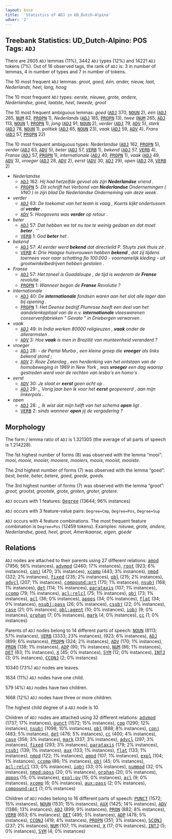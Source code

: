 ```yaml
---
layout: base
title:  'Statistics of ADJ in UD_Dutch-Alpino'
udver: '2'
---
```


## Treebank Statistics: UD_Dutch-Alpino: POS Tags: `ADJ`

There are 2605 `ADJ` lemmas (11%), 3442 `ADJ` types (12%) and 14221 `ADJ` tokens (7%).
Out of 16 observed tags, the rank of `ADJ` is: 3 in number of lemmas, 4 in number of types and 7 in number of tokens.

The 10 most frequent `ADJ` lemmas: <em>groot, goed, één, ander, nieuw, laat, Nederlands, heel, lang, hoog</em>

The 10 most frequent `ADJ` types:  <em>eerste, nieuwe, grote, andere, Nederlandse, goed, laatste, heel, tweede, groot</em>

The 10 most frequent ambiguous lemmas: <em>goed</em> (<tt><a href="nl_alpino-pos-ADJ.html">ADJ</a></tt> 370, <tt><a href="nl_alpino-pos-NOUN.html">NOUN</a></tt> 2), <em>één</em> (<tt><a href="nl_alpino-pos-ADJ.html">ADJ</a></tt> 265, <tt><a href="nl_alpino-pos-NUM.html">NUM</a></tt> 82, <tt><a href="nl_alpino-pos-PROPN.html">PROPN</a></tt> 1), <em>Nederlands</em> (<tt><a href="nl_alpino-pos-ADJ.html">ADJ</a></tt> 185, <tt><a href="nl_alpino-pos-PROPN.html">PROPN</a></tt> 13), <em>twee</em> (<tt><a href="nl_alpino-pos-NUM.html">NUM</a></tt> 265, <tt><a href="nl_alpino-pos-ADJ.html">ADJ</a></tt> 113, <tt><a href="nl_alpino-pos-NOUN.html">NOUN</a></tt> 1, <tt><a href="nl_alpino-pos-PROPN.html">PROPN</a></tt> 1), <em>jong</em> (<tt><a href="nl_alpino-pos-ADJ.html">ADJ</a></tt> 91, <tt><a href="nl_alpino-pos-NOUN.html">NOUN</a></tt> 2), <em>verder</em> (<tt><a href="nl_alpino-pos-ADJ.html">ADJ</a></tt> 79, <tt><a href="nl_alpino-pos-ADV.html">ADV</a></tt> 5), <em>sterk</em> (<tt><a href="nl_alpino-pos-ADJ.html">ADJ</a></tt> 78, <tt><a href="nl_alpino-pos-NOUN.html">NOUN</a></tt> 1), <em>politiek</em> (<tt><a href="nl_alpino-pos-ADJ.html">ADJ</a></tt> 65, <tt><a href="nl_alpino-pos-NOUN.html">NOUN</a></tt> 23), <em>vaak</em> (<tt><a href="nl_alpino-pos-ADJ.html">ADJ</a></tt> 59, <tt><a href="nl_alpino-pos-ADV.html">ADV</a></tt> 4), <em>Frans</em> (<tt><a href="nl_alpino-pos-ADJ.html">ADJ</a></tt> 57, <tt><a href="nl_alpino-pos-PROPN.html">PROPN</a></tt> 22)

The 10 most frequent ambiguous types:  <em>Nederlandse</em> (<tt><a href="nl_alpino-pos-ADJ.html">ADJ</a></tt> 162, <tt><a href="nl_alpino-pos-PROPN.html">PROPN</a></tt> 5), <em>verder</em> (<tt><a href="nl_alpino-pos-ADJ.html">ADJ</a></tt> 63, <tt><a href="nl_alpino-pos-ADV.html">ADV</a></tt> 5), <em>beter</em> (<tt><a href="nl_alpino-pos-ADJ.html">ADJ</a></tt> 57, <tt><a href="nl_alpino-pos-VERB.html">VERB</a></tt> 1), <em>bekend</em> (<tt><a href="nl_alpino-pos-ADJ.html">ADJ</a></tt> 57, <tt><a href="nl_alpino-pos-VERB.html">VERB</a></tt> 4), <em>Franse</em> (<tt><a href="nl_alpino-pos-ADJ.html">ADJ</a></tt> 57, <tt><a href="nl_alpino-pos-PROPN.html">PROPN</a></tt> 1), <em>internationale</em> (<tt><a href="nl_alpino-pos-ADJ.html">ADJ</a></tt> 40, <tt><a href="nl_alpino-pos-PROPN.html">PROPN</a></tt> 1), <em>vaak</em> (<tt><a href="nl_alpino-pos-ADJ.html">ADJ</a></tt> 49, <tt><a href="nl_alpino-pos-ADV.html">ADV</a></tt> 3), <em>vroeger</em> (<tt><a href="nl_alpino-pos-ADJ.html">ADJ</a></tt> 28, <tt><a href="nl_alpino-pos-ADV.html">ADV</a></tt> 2), <em>eerst</em> (<tt><a href="nl_alpino-pos-ADV.html">ADV</a></tt> 30, <tt><a href="nl_alpino-pos-ADJ.html">ADJ</a></tt> 29), <em>open</em> (<tt><a href="nl_alpino-pos-ADJ.html">ADJ</a></tt> 28, <tt><a href="nl_alpino-pos-VERB.html">VERB</a></tt> 2)


* <em>Nederlandse</em>
  * <tt><a href="nl_alpino-pos-ADJ.html">ADJ</a></tt> 162: <em>Hij had hetzelfde gevoel als zijn <b>Nederlandse</b> vriend .</em>
  * <tt><a href="nl_alpino-pos-PROPN.html">PROPN</a></tt> 5: <em>Dit schrijft het Verbond van <b>Nederlandse</b> Ondernemingen ( VNO ) in zijn blad De Nederlandse Onderneming van deze week .</em>
* <em>verder</em>
  * <tt><a href="nl_alpino-pos-ADJ.html">ADJ</a></tt> 63: <em>De toekomst van het team is vaag , Koerts kijkt ondertussen al <b>verder</b> .</em>
  * <tt><a href="nl_alpino-pos-ADV.html">ADV</a></tt> 5: <em>Hoogovens was <b>verder</b> op retour .</em>
* <em>beter</em>
  * <tt><a href="nl_alpino-pos-ADJ.html">ADJ</a></tt> 57: <em>Dat hebben we tot nu toe te weinig gedaan en dat moet <b>beter</b> . ''</em>
  * <tt><a href="nl_alpino-pos-VERB.html">VERB</a></tt> 1: <em>God <b>beter</b> het .</em>
* <em>bekend</em>
  * <tt><a href="nl_alpino-pos-ADJ.html">ADJ</a></tt> 57: <em>Al eerder werd <b>bekend</b> dat directielid P. Stuyts ziek thuis zit .</em>
  * <tt><a href="nl_alpino-pos-VERB.html">VERB</a></tt> 4: <em>Drie Haagse huisvrouwen hebben <b>bekend</b> , dat zij tijdens toernees voor naar schatting flo 100.000 - voornamelijk kleding - uit grootwinkelbedrijven hebben gestolen .</em>
* <em>Franse</em>
  * <tt><a href="nl_alpino-pos-ADJ.html">ADJ</a></tt> 57: <em>Het toneel is Guadaloupe , de tijd is wederom de <b>Franse</b> revolutie .</em>
  * <tt><a href="nl_alpino-pos-PROPN.html">PROPN</a></tt> 1: <em>Wanneer begon de <b>Franse</b> Revolutie ?</em>
* <em>internationale</em>
  * <tt><a href="nl_alpino-pos-ADJ.html">ADJ</a></tt> 40: <em>De <b>internationale</b> fondsen waren aan het slot alle lager dan bij opening .</em>
  * <tt><a href="nl_alpino-pos-PROPN.html">PROPN</a></tt> 1: <em>Het Deense bedrijf Plumrose heeft een deel van het aandelenkapitaal van de n.v. <b>internationale</b> vleeswarenen conservenfabrieken " Gevato " in Driebergen verworven .</em>
* <em>vaak</em>
  * <tt><a href="nl_alpino-pos-ADJ.html">ADJ</a></tt> 49: <em>In India werken 80000 religieuzen , <b>vaak</b> onder de allerarmsten .</em>
  * <tt><a href="nl_alpino-pos-ADV.html">ADV</a></tt> 3: <em>Hoe <b>vaak</b> is men in Brazilië van munteenheid veranderd ?</em>
* <em>vroeger</em>
  * <tt><a href="nl_alpino-pos-ADJ.html">ADJ</a></tt> 28: <em>- de Partai Murba , een kleine groep die <b>vroeger</b> als links bekend stond ;</em>
  * <tt><a href="nl_alpino-pos-ADV.html">ADV</a></tt> 2: <em>Roze Zaterdag , een herdenking van het ontstaan van de homobeweging in 1969 in New York , was <b>vroeger</b> een dag waarop gestreden werd voor de rechten van lesbo's en homo's .</em>
* <em>eerst</em>
  * <tt><a href="nl_alpino-pos-ADV.html">ADV</a></tt> 30: <em>Je slaat er <b>eerst</b> geen acht op .</em>
  * <tt><a href="nl_alpino-pos-ADJ.html">ADJ</a></tt> 29: <em>,, Vorig jaar ben ik voor het <b>eerst</b> geopereerd , aan mijn linkerpols .</em>
* <em>open</em>
  * <tt><a href="nl_alpino-pos-ADJ.html">ADJ</a></tt> 28: <em>,, Ik wist dat mijn helft van het schema <b>open</b> ligt .</em>
  * <tt><a href="nl_alpino-pos-VERB.html">VERB</a></tt> 2: <em>sinds wanneer <b>open</b> jij de vergadering ?</em>

## Morphology

The form / lemma ratio of `ADJ` is 1.321305 (the average of all parts of speech is 1.214228).

The 1st highest number of forms (8) was observed with the lemma “mooi”: <em>mooi, mooie, mooier, mooiere, mooiers, moois, mooist, mooiste</em>.

The 2nd highest number of forms (7) was observed with the lemma “goed”: <em>best, beste, beter, betere, goed, goede, goeds</em>.

The 3rd highest number of forms (7) was observed with the lemma “groot”: <em>groot, grootst, grootste, grote, groten, groter, grotere</em>.

`ADJ` occurs with 1 features: <tt><a href="nl_alpino-feat-Degree.html">Degree</a></tt> (13644; 96% instances)

`ADJ` occurs with 3 feature-value pairs: `Degree=Cmp`, `Degree=Pos`, `Degree=Sup`

`ADJ` occurs with 4 feature combinations.
The most frequent feature combination is `Degree=Pos` (12459 tokens).
Examples: <em>nieuwe, grote, andere, Nederlandse, goed, heel, groot, Amerikaanse, eigen, goede</em>


## Relations

`ADJ` nodes are attached to their parents using 27 different relations: <tt><a href="nl_alpino-dep-amod.html">amod</a></tt> (7956; 56% instances), <tt><a href="nl_alpino-dep-advmod.html">advmod</a></tt> (2460; 17% instances), <tt><a href="nl_alpino-dep-root.html">root</a></tt> (923; 6% instances), <tt><a href="nl_alpino-dep-conj.html">conj</a></tt> (470; 3% instances), <tt><a href="nl_alpino-dep-xcomp.html">xcomp</a></tt> (443; 3% instances), <tt><a href="nl_alpino-dep-nmod.html">nmod</a></tt> (322; 2% instances), <tt><a href="nl_alpino-dep-fixed.html">fixed</a></tt> (235; 2% instances), <tt><a href="nl_alpino-dep-obl.html">obl</a></tt> (215; 2% instances), <tt><a href="nl_alpino-dep-advcl.html">advcl</a></tt> (207; 1% instances), <tt><a href="nl_alpino-dep-compound-prt.html">compound:prt</a></tt> (170; 1% instances), <tt><a href="nl_alpino-dep-nsubj.html">nsubj</a></tt> (168; 1% instances), <tt><a href="nl_alpino-dep-det.html">det</a></tt> (114; 1% instances), <tt><a href="nl_alpino-dep-parataxis.html">parataxis</a></tt> (107; 1% instances), <tt><a href="nl_alpino-dep-ccomp.html">ccomp</a></tt> (79; 1% instances), <tt><a href="nl_alpino-dep-acl-relcl.html">acl:relcl</a></tt> (75; 1% instances), <tt><a href="nl_alpino-dep-obj.html">obj</a></tt> (73; 1% instances), <tt><a href="nl_alpino-dep-acl.html">acl</a></tt> (36; 0% instances), <tt><a href="nl_alpino-dep-appos.html">appos</a></tt> (34; 0% instances), <tt><a href="nl_alpino-dep-flat.html">flat</a></tt> (34; 0% instances), <tt><a href="nl_alpino-dep-nsubj-pass.html">nsubj:pass</a></tt> (26; 0% instances), <tt><a href="nl_alpino-dep-csubj.html">csubj</a></tt> (22; 0% instances), <tt><a href="nl_alpino-dep-case.html">case</a></tt> (21; 0% instances), <tt><a href="nl_alpino-dep-obl-agent.html">obl:agent</a></tt> (10; 0% instances), <tt><a href="nl_alpino-dep-iobj.html">iobj</a></tt> (9; 0% instances), <tt><a href="nl_alpino-dep-orphan.html">orphan</a></tt> (7; 0% instances), <tt><a href="nl_alpino-dep-mark.html">mark</a></tt> (4; 0% instances), <tt><a href="nl_alpino-dep-cc.html">cc</a></tt> (1; 0% instances)

Parents of `ADJ` nodes belong to 14 different parts of speech: <tt><a href="nl_alpino-pos-NOUN.html">NOUN</a></tt> (8113; 57% instances), <tt><a href="nl_alpino-pos-VERB.html">VERB</a></tt> (3333; 23% instances),  (923; 6% instances), <tt><a href="nl_alpino-pos-ADJ.html">ADJ</a></tt> (899; 6% instances), <tt><a href="nl_alpino-pos-PROPN.html">PROPN</a></tt> (324; 2% instances), <tt><a href="nl_alpino-pos-ADV.html">ADV</a></tt> (170; 1% instances), <tt><a href="nl_alpino-pos-PRON.html">PRON</a></tt> (138; 1% instances), <tt><a href="nl_alpino-pos-ADP.html">ADP</a></tt> (90; 1% instances), <tt><a href="nl_alpino-pos-NUM.html">NUM</a></tt> (86; 1% instances), <tt><a href="nl_alpino-pos-DET.html">DET</a></tt> (83; 1% instances), <tt><a href="nl_alpino-pos-X.html">X</a></tt> (45; 0% instances), <tt><a href="nl_alpino-pos-SYM.html">SYM</a></tt> (12; 0% instances), <tt><a href="nl_alpino-pos-INTJ.html">INTJ</a></tt> (3; 0% instances), <tt><a href="nl_alpino-pos-CCONJ.html">CCONJ</a></tt> (2; 0% instances)

10340 (73%) `ADJ` nodes are leaves.

1634 (11%) `ADJ` nodes have one child.

579 (4%) `ADJ` nodes have two children.

1668 (12%) `ADJ` nodes have three or more children.

The highest child degree of a `ADJ` node is 10.

Children of `ADJ` nodes are attached using 32 different relations: <tt><a href="nl_alpino-dep-advmod.html">advmod</a></tt> (1737; 17% instances), <tt><a href="nl_alpino-dep-punct.html">punct</a></tt> (1572; 15% instances), <tt><a href="nl_alpino-dep-cop.html">cop</a></tt> (1290; 12% instances), <tt><a href="nl_alpino-dep-nsubj.html">nsubj</a></tt> (1098; 10% instances), <tt><a href="nl_alpino-dep-obl.html">obl</a></tt> (888; 8% instances), <tt><a href="nl_alpino-dep-conj.html">conj</a></tt> (483; 5% instances), <tt><a href="nl_alpino-dep-det.html">det</a></tt> (476; 5% instances), <tt><a href="nl_alpino-dep-cc.html">cc</a></tt> (400; 4% instances), <tt><a href="nl_alpino-dep-case.html">case</a></tt> (356; 3% instances), <tt><a href="nl_alpino-dep-mark.html">mark</a></tt> (337; 3% instances), <tt><a href="nl_alpino-dep-advcl.html">advcl</a></tt> (297; 3% instances), <tt><a href="nl_alpino-dep-fixed.html">fixed</a></tt> (293; 3% instances), <tt><a href="nl_alpino-dep-parataxis.html">parataxis</a></tt> (179; 2% instances), <tt><a href="nl_alpino-dep-csubj.html">csubj</a></tt> (139; 1% instances), <tt><a href="nl_alpino-dep-aux.html">aux</a></tt> (133; 1% instances), <tt><a href="nl_alpino-dep-flat.html">flat</a></tt> (133; 1% instances), <tt><a href="nl_alpino-dep-nmod.html">nmod</a></tt> (122; 1% instances), <tt><a href="nl_alpino-dep-amod.html">amod</a></tt> (107; 1% instances), <tt><a href="nl_alpino-dep-expl.html">expl</a></tt> (104; 1% instances), <tt><a href="nl_alpino-dep-ccomp.html">ccomp</a></tt> (86; 1% instances), <tt><a href="nl_alpino-dep-obj.html">obj</a></tt> (45; 0% instances), <tt><a href="nl_alpino-dep-acl-relcl.html">acl:relcl</a></tt> (33; 0% instances), <tt><a href="nl_alpino-dep-iobj.html">iobj</a></tt> (33; 0% instances), <tt><a href="nl_alpino-dep-nummod.html">nummod</a></tt> (32; 0% instances), <tt><a href="nl_alpino-dep-nmod-poss.html">nmod:poss</a></tt> (20; 0% instances), <tt><a href="nl_alpino-dep-orphan.html">orphan</a></tt> (20; 0% instances), <tt><a href="nl_alpino-dep-appos.html">appos</a></tt> (15; 0% instances), <tt><a href="nl_alpino-dep-expl-pv.html">expl:pv</a></tt> (15; 0% instances), <tt><a href="nl_alpino-dep-acl.html">acl</a></tt> (9; 0% instances), <tt><a href="nl_alpino-dep-xcomp.html">xcomp</a></tt> (6; 0% instances), <tt><a href="nl_alpino-dep-aux-pass.html">aux:pass</a></tt> (2; 0% instances), <tt><a href="nl_alpino-dep-compound-prt.html">compound:prt</a></tt> (1; 0% instances)

Children of `ADJ` nodes belong to 16 different parts of speech: <tt><a href="nl_alpino-pos-PUNCT.html">PUNCT</a></tt> (1572; 15% instances), <tt><a href="nl_alpino-pos-NOUN.html">NOUN</a></tt> (1531; 15% instances), <tt><a href="nl_alpino-pos-AUX.html">AUX</a></tt> (1425; 14% instances), <tt><a href="nl_alpino-pos-ADV.html">ADV</a></tt> (1386; 13% instances), <tt><a href="nl_alpino-pos-ADJ.html">ADJ</a></tt> (899; 9% instances), <tt><a href="nl_alpino-pos-PRON.html">PRON</a></tt> (882; 8% instances), <tt><a href="nl_alpino-pos-VERB.html">VERB</a></tt> (653; 6% instances), <tt><a href="nl_alpino-pos-DET.html">DET</a></tt> (495; 5% instances), <tt><a href="nl_alpino-pos-ADP.html">ADP</a></tt> (478; 5% instances), <tt><a href="nl_alpino-pos-CCONJ.html">CCONJ</a></tt> (419; 4% instances), <tt><a href="nl_alpino-pos-PROPN.html">PROPN</a></tt> (351; 3% instances), <tt><a href="nl_alpino-pos-SCONJ.html">SCONJ</a></tt> (237; 2% instances), <tt><a href="nl_alpino-pos-NUM.html">NUM</a></tt> (107; 1% instances), <tt><a href="nl_alpino-pos-X.html">X</a></tt> (17; 0% instances), <tt><a href="nl_alpino-pos-INTJ.html">INTJ</a></tt> (5; 0% instances), <tt><a href="nl_alpino-pos-SYM.html">SYM</a></tt> (4; 0% instances)

